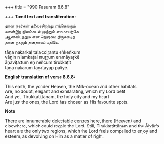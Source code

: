 +++
title = "990 Pasuram 8.6.8"

+++
**Tamil text and transliteration:**

தான நகர்கள் தலைச்சிறந்து எங்கெங்கும்  
வான்இந் நிலம்கடல் முற்றும் எம்மாயற்கே  
ஆனவிடத்தும் என் நெஞ்சும் திருக்கடித்  
தான நகரும் தனதாயப் பதியே.

tāṉa nakarkaḷ talaicciṟantu eṅkeṅkum  
vāṉin nilamkaṭal muṟṟum emmāyaṟkē  
āṉaviṭattum eṉ neñcum tirukkaṭit  
tāṉa nakarum taṉatāyap patiyē.

**English translation of verse 8.6.8:**

This earth, the yonder Heaven, the Milk-ocean and other habitats  
Are, no doubt, elegant and exhilarating, which my Lord befit  
And yet, Tirukkaṭittāṉam, the holy city and my heart  
Are just the ones, the Lord has chosen as His favourite spots.

**Note**

There are innumerable delectable centres here, there (Heaven) and elsewhere, which could regale the Lord. Still, Tirukkaṭittāṉam and the Āḻvār’s heart are the only two regions, which the Lord feels compelled to enjoy and esteem, as devolving on Him as a matter of right.


